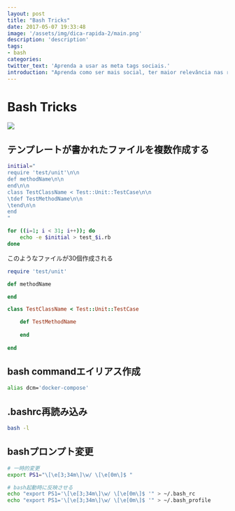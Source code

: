 ```yaml
---
layout: post
title: "Bash Tricks"
date: 2017-05-07 19:33:48
image: '/assets/img/dica-rapida-2/main.png'
description: 'description'
tags:
- bash
categories:
twitter_text: 'Aprenda a usar as meta tags sociais.'
introduction: "Aprenda como ser mais social, ter maior relevância nas redes sociais e atrair mais usuários. Para isso, basta criar as meta tags corretas."
---
```


# Bash Tricks
![](http://cdn-img.easyicon.net/png/10971/1097179.gif)

## テンプレートが書かれたファイルを複数作成する

```bash
initial="
require 'test/unit'\n\n
def methodName\n\n
end\n\n
class TestClassName < Test::Unit::TestCase\n\n
\tdef TestMethodName\n\n
\tend\n\n
end
"

for ((i=1; i < 31; i++)); do
    echo -e $initial > test_$i.rb
done
```

このようなファイルが30個作成される

```rb:test_1.rb
require 'test/unit'

def methodName

end

class TestClassName < Test::Unit::TestCase

	def TestMethodName
	
	end
	
end
```

## bash commandエイリアス作成

```bash
alias dcm='docker-compose'
```

## .bashrc再読み込み

```bash
bash -l
```

## bashプロンプト変更

```bash
# 一時的変更
export PS1="\[\e[3;34m\]\w/ \[\e[0m\]$ "

# bash起動時に反映させる
echo "export PS1='\[\e[3;34m\]\w/ \[\e[0m\]$ '" > ~/.bash_rc
echo "export PS1='\[\e[3;34m\]\w/ \[\e[0m\]$ '" > ~/.bash_profile
```
